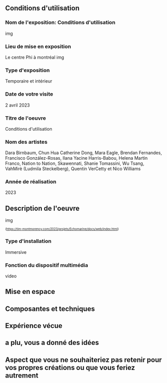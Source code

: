 ## Conditions d'utilisation
### Nom de l'exposition: Conditions d'utilisation
img
     
### Lieu de mise en exposition
Le centre Phi à montréal
img

### Type d'exposition 
Temporaire et intérieur

### Date de votre visite
2 avril 2023

### Titre de l'oeuvre
Conditions d'utilisation

### Nom des artistes
Dara Birnbaum, Chun Hua Catherine Dong, Mara Eagle, Brendan Fernandes, Francisco González-Rosas, Ilana Yacine Harris-Babou, Helena Martin Franco, Nation to Nation, Skawennati, Shanie Tomassini, Wu Tsang, VahMirè (Ludmila Steckelberg), Quentin VerCetty et Nico Williams

### Année de réalisation
2023

## Description de l'oeuvre 
img


<sub><sup>(https://tim-montmorency.com/2023/projets/Echomarine/docs/web/index.html)</sub></sup>

### Type d'installation 
Immersive 

### Fonction du dispositif multimédia 
video

## Mise en espace



## Composantes et techniques




## Expérience vécue



## a plu, vous a donné des idées



## Aspect que vous ne souhaiteriez pas retenir pour vos propres créations ou que vous feriez autrement



